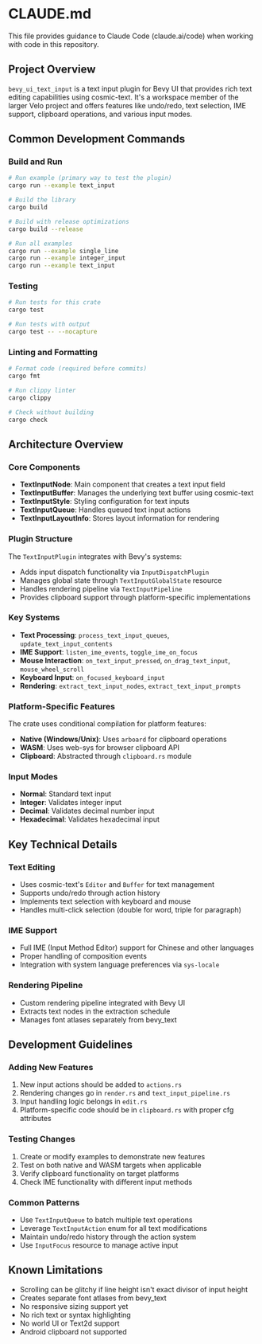 # CLAUDE.md

This file provides guidance to Claude Code (claude.ai/code) when working with code in this repository.

## Project Overview

`bevy_ui_text_input` is a text input plugin for Bevy UI that provides rich text editing capabilities using cosmic-text. It's a workspace member of the larger Velo project and offers features like undo/redo, text selection, IME support, clipboard operations, and various input modes.

## Common Development Commands

### Build and Run

```bash
# Run example (primary way to test the plugin)
cargo run --example text_input

# Build the library
cargo build

# Build with release optimizations
cargo build --release

# Run all examples
cargo run --example single_line
cargo run --example integer_input
cargo run --example text_input
```

### Testing

```bash
# Run tests for this crate
cargo test

# Run tests with output
cargo test -- --nocapture
```

### Linting and Formatting

```bash
# Format code (required before commits)
cargo fmt

# Run clippy linter
cargo clippy

# Check without building
cargo check
```

## Architecture Overview

### Core Components

- **TextInputNode**: Main component that creates a text input field
- **TextInputBuffer**: Manages the underlying text buffer using cosmic-text
- **TextInputStyle**: Styling configuration for text inputs
- **TextInputQueue**: Handles queued text input actions
- **TextInputLayoutInfo**: Stores layout information for rendering

### Plugin Structure

The `TextInputPlugin` integrates with Bevy's systems:
- Adds input dispatch functionality via `InputDispatchPlugin`
- Manages global state through `TextInputGlobalState` resource
- Handles rendering pipeline via `TextInputPipeline`
- Provides clipboard support through platform-specific implementations

### Key Systems

- **Text Processing**: `process_text_input_queues`, `update_text_input_contents`
- **IME Support**: `listen_ime_events`, `toggle_ime_on_focus`
- **Mouse Interaction**: `on_text_input_pressed`, `on_drag_text_input`, `mouse_wheel_scroll`
- **Keyboard Input**: `on_focused_keyboard_input`
- **Rendering**: `extract_text_input_nodes`, `extract_text_input_prompts`

### Platform-Specific Features

The crate uses conditional compilation for platform features:
- **Native (Windows/Unix)**: Uses `arboard` for clipboard operations
- **WASM**: Uses web-sys for browser clipboard API
- **Clipboard**: Abstracted through `clipboard.rs` module

### Input Modes

- **Normal**: Standard text input
- **Integer**: Validates integer input
- **Decimal**: Validates decimal number input  
- **Hexadecimal**: Validates hexadecimal input

## Key Technical Details

### Text Editing
- Uses cosmic-text's `Editor` and `Buffer` for text management
- Supports undo/redo through action history
- Implements text selection with keyboard and mouse
- Handles multi-click selection (double for word, triple for paragraph)

### IME Support
- Full IME (Input Method Editor) support for Chinese and other languages
- Proper handling of composition events
- Integration with system language preferences via `sys-locale`

### Rendering Pipeline
- Custom rendering pipeline integrated with Bevy UI
- Extracts text nodes in the extraction schedule
- Manages font atlases separately from bevy_text

## Development Guidelines

### Adding New Features

1. New input actions should be added to `actions.rs`
2. Rendering changes go in `render.rs` and `text_input_pipeline.rs`
3. Input handling logic belongs in `edit.rs`
4. Platform-specific code should be in `clipboard.rs` with proper cfg attributes

### Testing Changes

1. Create or modify examples to demonstrate new features
2. Test on both native and WASM targets when applicable
3. Verify clipboard functionality on target platforms
4. Check IME functionality with different input methods

### Common Patterns

- Use `TextInputQueue` to batch multiple text operations
- Leverage `TextInputAction` enum for all text modifications
- Maintain undo/redo history through the action system
- Use `InputFocus` resource to manage active input

## Known Limitations

- Scrolling can be glitchy if line height isn't exact divisor of input height
- Creates separate font atlases from bevy_text
- No responsive sizing support yet
- No rich text or syntax highlighting
- No world UI or Text2d support
- Android clipboard not supported